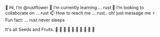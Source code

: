 👋 Hi, I’m @rustflower
🌱 I’m currently learning ... rust
💞️ I’m looking to collaborate on ... rust
📫 How to reach me ... rust.. oh! just message me
⚡ Fun fact: ... rust never sleeps

It's all Seeds and Fruits. 🍇 🍈 🍉 🍊 🍋 🍌 🍍 🥭 🍎 🍏
